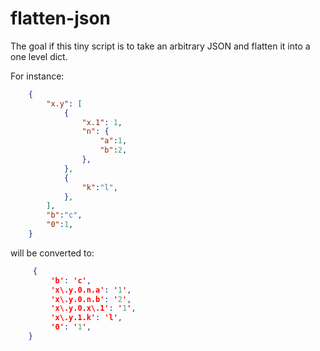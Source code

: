 # flatten-json

The goal if this tiny script is to take an arbitrary JSON and flatten it into a one level dict.

For instance:
```json
    {
        "x.y": [
            {
                "x.1": 1,
                "n": {
                    "a":1,
                    "b":2,
                },
            },
            {
                "k":"l",
            },
        ],
        "b":"c",
        "0":1,
    }
```
will be converted to:
```json
     {
         'b': 'c',
         'x\.y.0.n.a': '1',
         'x\.y.0.n.b': '2',
         'x\.y.0.x\.1': '1',
         'x\.y.1.k': 'l',
         '0': '1',
    }
```
